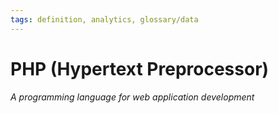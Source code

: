 ```yaml
---
tags: definition, analytics, glossary/data
---
```

#  PHP (Hypertext Preprocessor)
*A programming language for web application development*